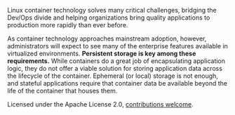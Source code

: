 Linux container technology solves many critical challenges, bridging the Dev/Ops divide and helping organizations bring quality applications to production more rapidly than ever before.

As container technology approaches mainstream adoption, however, administrators will expect to see many of the enterprise features available in virtualized environments. **Persistent storage is key among these requirements.** While containers do a great job of encapsulating application logic, they do not offer a viable solution for storing application data across the lifecycle of the container. Ephemeral (or local) storage is not enough, and stateful applications require that container data be available beyond the life of the container that houses them.

Licensed under the Apache License 2.0,  [contributions welcome](https://github.com/storageos/tutorials).
